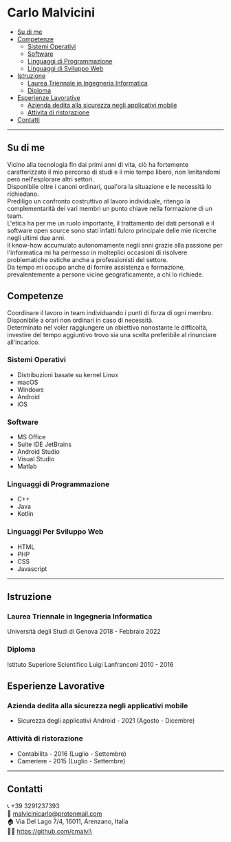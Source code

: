 # Carlo Malvicini

- [Su di me](#su-di-me)
- [Competenze](#competenze)
  - [Sistemi Operativi](#sistemi-operativi)
  - [Software](#software)
  - [Linguaggi di Programmazione](#linguaggi-di-programmazione)
  - [Linguaggi di Sviluppo Web](#linguaggi-per-sviluppo-web)
- [Istruzione](#istruzione)
  - [Laurea Triennale in Ingegneria Informatica](#laurea-triennale-in-ingegneria-informatica)
  - [Diploma](#diploma)
- [Esperienze Lavorative](#esperienze-lavorative)
  - [Azienda dedita alla sicurezza negli applicativi mobile](#azienda-dedita-alla-sicurezza-negli-applicativi-mobile)
  - [Attivita di ristorazione](#attivit-di-ristorazione)
- [Contatti](#contatti)

---

## Su di me

Vicino alla tecnologia fin dai primi anni di vita, ciò ha fortemente caratterizzato il mio percorso di studi e il mio tempo libero, non limitandomi però nell'esplorare altri settori.\
Disponibile oltre i canoni ordinari, qual'ora la situazione e le necessità lo richiedano.\
Prediligo un confronto costruttivo al lavoro individuale, ritengo la complementarità dei vari membri un punto chiave nella formazione di un team.\
L'etica ha per me un ruolo importante, il trattamento dei dati personali e il software open source sono stati infatti fulcro principale delle mie ricerche negli ultimi due anni. \
Il know-how accumulato autonomamente negli anni grazie alla passione per l'informatica mi ha permesso in molteplici occasioni di risolvere problematiche ostiche anche a professionisti del settore. \
Da tempo mi occupo anche di fornire assistenza e formazione, prevalentemente a persone vicine geograficamente, a chi lo richiede.

## Competenze

Coordinare il lavoro in team individuando i punti di forza di ogni membro. \
Disponibile a orari non ordinari in caso di necessità. \
Determinato nel voler raggiungere un obiettivo nonostante le difficoltà, investire del tempo aggiuntivo trovo sia una scelta preferibile al rinunciare all'incarico.

### Sistemi Operativi

- Distribuzioni basate su kernel Linux
- macOS
- Windows
- Android
- iOS

### Software

- MS Office
- Suite IDE JetBrains
- Android Studio
- Visual Studio
- Matlab


### Linguaggi di Programmazione

- C++
- Java
- Kotlin

### Linguaggi Per Sviluppo Web

- HTML
- PHP
- CSS
- Javascript

---

## Istruzione

### Laurea Triennale in Ingegneria Informatica
Università degli Studi di Genova 2018 - Febbraio 2022


### Diploma 
Istituto Superiore Scientifico Luigi Lanfranconi 2010 - 2016

## Esperienze Lavorative

### Azienda dedita alla sicurezza negli applicativi mobile

- Sicurezza degli applicativi Android - 2021 (Agosto - Dicembre)


### Attività di ristorazione

- Contabilita - 2016 (Luglio - Settembre)
- Cameriere - 2015 (Luglio - Settembre)

---

## Contatti

📞 +39 3291237393\
📧 malvicinicarlo@protonmail.com\
🏠 Via Del Lago 7/4, 16011, Arenzano, Italia\
👨‍💻 https://github.com/cmalvi\


